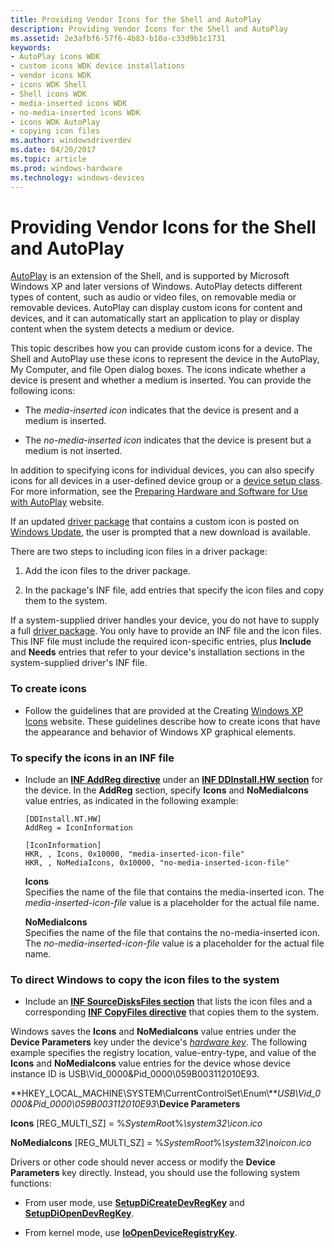 ```yaml
---
title: Providing Vendor Icons for the Shell and AutoPlay
description: Providing Vendor Icons for the Shell and AutoPlay
ms.assetid: 2e3afbf6-57f6-4b83-b10a-c33d9b1c1731
keywords:
- AutoPlay icons WDK
- custom icons WDK device installations
- vendor icons WDK
- icons WDK Shell
- Shell icons WDK
- media-inserted icons WDK
- no-media-inserted icons WDK
- icons WDK AutoPlay
- copying icon files
ms.author: windowsdriverdev
ms.date: 04/20/2017
ms.topic: article
ms.prod: windows-hardware
ms.technology: windows-devices
---
```


# Providing Vendor Icons for the Shell and AutoPlay





[AutoPlay](http://go.microsoft.com/fwlink/p/?linkid=12031) is an extension of the Shell, and is supported by Microsoft Windows XP and later versions of Windows. AutoPlay detects different types of content, such as audio or video files, on removable media or removable devices. AutoPlay can display custom icons for content and devices, and it can automatically start an application to play or display content when the system detects a medium or device.

This topic describes how you can provide custom icons for a device. The Shell and AutoPlay use these icons to represent the device in the AutoPlay, My Computer, and file Open dialog boxes. The icons indicate whether a device is present and whether a medium is inserted. You can provide the following icons:

-   The *media-inserted icon* indicates that the device is present and a medium is inserted.

-   The *no-media-inserted icon* indicates that the device is present but a medium is not inserted.

In addition to specifying icons for individual devices, you can also specify icons for all devices in a user-defined device group or a [device setup class](device-setup-classes.md). For more information, see the [Preparing Hardware and Software for Use with AutoPlay](http://go.microsoft.com/fwlink/p/?linkid=12032) website.

If an updated [driver package](driver-packages.md) that contains a custom icon is posted on [Windows Update](https://msdn.microsoft.com/windows-drivers/develop/distributing_a_driver_package_win8), the user is prompted that a new download is available.

There are two steps to including icon files in a driver package:

1.  Add the icon files to the driver package.

2.  In the package's INF file, add entries that specify the icon files and copy them to the system.

If a system-supplied driver handles your device, you do not have to supply a full [driver package](driver-packages.md). You only have to provide an INF file and the icon files. This INF file must include the required icon-specific entries, plus **Include** and **Needs** entries that refer to your device's installation sections in the system-supplied driver's INF file.

### To create icons

-   Follow the guidelines that are provided at the Creating [Windows XP Icons](http://go.microsoft.com/fwlink/p/?linkid=6938) website. These guidelines describe how to create icons that have the appearance and behavior of Windows XP graphical elements.

### To specify the icons in an INF file

-   Include an [**INF AddReg directive**](inf-addreg-directive.md) under an [**INF DDInstall.HW section**](inf-ddinstall-hw-section.md) for the device. In the **AddReg** section, specify **Icons** and **NoMediaIcons** value entries, as indicated in the following example:

    ```
    [DDInstall.NT.HW]
    AddReg = IconInformation

    [IconInformation]
    HKR, , Icons, 0x10000, "media-inserted-icon-file"
    HKR, , NoMediaIcons, 0x10000, "no-media-inserted-icon-file"
    ```

    <a href="" id="icons"></a>**Icons**  
    Specifies the name of the file that contains the media-inserted icon. The *media-inserted-icon-file* value is a placeholder for the actual file name.

    <a href="" id="nomediaicons"></a>**NoMediaIcons**  
    Specifies the name of the file that contains the no-media-inserted icon. The *no-media-inserted-icon-file* value is a placeholder for the actual file name.

### <a href="" id="to-direct-setup-to-copy-the-icon-files-to-the-system"></a>To direct Windows to copy the icon files to the system

-   Include an [**INF SourceDisksFiles section**](inf-sourcedisksfiles-section.md) that lists the icon files and a corresponding [**INF CopyFiles directive**](inf-copyfiles-directive.md) that copies them to the system.

Windows saves the **Icons** and **NoMediaIcons** value entries under the **Device Parameters** key under the device's [*hardware key*](https://msdn.microsoft.com/library/windows/hardware/ff556288#wdkgloss-hardware-key). The following example specifies the registry location, value-entry-type, and value of the **Icons** and **NoMediaIcons** value entries for the device whose device instance ID is USB\\Vid_0000&Pid_0000\\059B003112010E93.

**HKEY_LOCAL_MACHINE\\SYSTEM\\CurrentControlSet\\Enum\\***USB\\Vid_0000&Pid_0000\\059B003112010E93*\\**Device Parameters**

**Icons** \[REG_MULTI_SZ\] = %*SystemRoo*t%*\\system32\\icon.ico*

**NoMediaIcons** \[REG_MULTI_SZ\] = %*SystemRoot*%*\\system32\\noicon.ico*

Drivers or other code should never access or modify the **Device Parameters** key directly. Instead, you should use the following system functions:

-   From user mode, use [**SetupDiCreateDevRegKey**](https://msdn.microsoft.com/library/windows/hardware/ff550973) and [**SetupDiOpenDevRegKey**](https://msdn.microsoft.com/library/windows/hardware/ff552079).

-   From kernel mode, use [**IoOpenDeviceRegistryKey**](https://msdn.microsoft.com/library/windows/hardware/ff549443).

 

 





